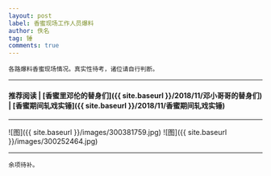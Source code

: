 ```yaml
---
layout: post
label: 香蜜现场工作人员爆料
author: 佚名
tag: 锤
comments: true
---
```


    各路爆料香蜜现场情况。真实性待考，诸位请自行判断。

---

#### 推荐阅读 \| [香蜜里邓伦的替身们]({{ site.baseurl }}/2018/11/邓小哥哥的替身们) \| [香蜜期间轧戏实锤]({{ site.baseurl }}/2018/11/香蜜期间轧戏实锤) 

---


<a name="dxjjb"></a>

![图]({{ site.baseurl }}/images/300381759.jpg)
![图]({{ site.baseurl }}/images/300252464.jpg)

---

    余项待补。

